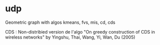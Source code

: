 # udp
Geometric graph with algos kmeans, fvs, mis, cd, cds

CDS :
Non-distribied version de l'algo "On greedy construction of CDS in wireless networks" by Yingshu, Thai, Wang, Yi, Wan, Du (2005)
 
